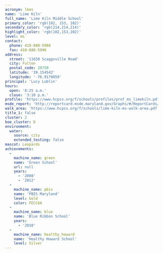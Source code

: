 ```yaml
---
acronym: lkms
name: 'Lime Kiln'
full_name: 'Lime Kiln Middle School'
primary_color: 'rgb(102, 153, 102)'
secondary_color: 'rgb(214,214,214)'
highlight_color: 'rgb(102,153,102)'
level: ms
contact:
  phone: 410-880-5988
  fax: 410-880-5996
address:
  street: '11650 Scaggsville Road'
  city: Fulton
  postal_code: 20759
  latitude: '39.154542'
  longitude: '-76.9178859'
principal: 'Lucy Lublin'
hours:
  open: '8:25 a.m.'
  close: '3:10 p.m.'
profile: 'https://www.hcpss.org/f/schools/profiles/prof_ms_limekiln.pdf'
msde_report: 'http://reportcard.msde.maryland.gov/Graphs/#/ReportCards/ReportCardSchool/1//1/13/0526/'
walk_area: 'https://www.hcpss.org/f/schools/lime-kiln-ms-walk-area.pdf'
title_1: false
cluster: 2
boe_cluster: D
environment:
  water:
    source: city
    extended_testing: false
mascot: Leopards
achievements:
  -
    machine_name: green
    name: 'Green School'
    url: null
    years:
      - '2008'
      - '2012'
  -
    machine_name: pbis
    name: 'PBIS Maryland'
    level: Gold
    color: FECC6A
  -
    machine_name: blue
    name: 'Blue Ribbon School'
    years:
      - '2010'
  -
    machine_name: healthy_howard
    name: 'Healthy Howard School'
    level: Silver
---
```

